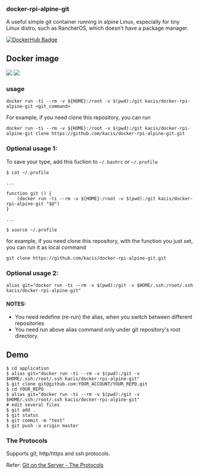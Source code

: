 ### docker-rpi-alpine-git

A useful simple git container running in alpine Linux, especially for tiny Linux distro, such as RancherOS, which doesn't have a package manager.

[![DockerHub Badge](http://dockeri.co/image/kacis/docker-rpi-alpine-git)](https://hub.docker.com/r/kacis/docker-rpi-alpine-git/)
## Docker image
[![](https://images.microbadger.com/badges/image/kacis/docker-rpi-alpine-git.svg)](https://microbadger.com/images/kacis/docker-rpi-alpine-git "Get your own image badge on microbadger.com")
[![](https://images.microbadger.com/badges/version/kacis/docker-rpi-alpine-git.svg)](https://microbadger.com/images/kacis/docker-rpi-alpine-git "Get your own version badge on microbadger.com")

### usage

    docker run -ti --rm -v ${HOME}:/root -v $(pwd):/git kacis/docker-rpi-alpine-git <git_command>

For example, if you need clone this repository, you can run

    docker run -ti --rm -v ${HOME}:/root -v $(pwd):/git kacis/docker-rpi-alpine-git clone https://github.com/kacis/docker-rpi-alpine-git.git
    
### Optional usage 1:

To save your type, add this fuction to `~/.bashrc` or `~/.profile`
    
    $ cat ~/.profile
    
    ...
    
    function git () {
        (docker run -ti --rm -v ${HOME}:/root -v $(pwd):/git kacis/docker-rpi-alpine-git "$@")
    }
    
    ...
    
    $ source ~/.profile

for example, if you need clone this repository, with the function you just set, you can run it as local command

    git clone https://github.com/kacis/docker-rpi-alpine-git.git

### Optional usage 2:

    alias git="docker run -ti --rm -v $(pwd):/git -v $HOME/.ssh:/root/.ssh kacis/docker-rpi-alpine-git"
    
#### NOTES:

- You need redefine (re-run) the alias, when you switch between different repositories
- You need run above alias command only under git repository's root directory.

## Demo

    $ cd application
    $ alias git="docker run -ti --rm -v $(pwd):/git -v $HOME/.ssh:/root/.ssh kacis/docker-rpi-alpine-git"
    $ git clone git@github.com:YOUR_ACCOUNT/YOUR_REPO.git
    $ cd YOUR_REPO
    $ alias git="docker run -ti --rm -v $(pwd):/git -v $HOME/.ssh:/root/.ssh kacis/docker-rpi-alpine-git"
    # edit several files
    $ git add . 
    $ git status
    $ git commit -m "test"
    $ git push -u origin master
    
### The Protocols

Supports git, http/https and ssh protocols.

Refer:
[Git on the Server - The Protocols](https://git-scm.com/book/en/v2/Git-on-the-Server-The-Protocols)
